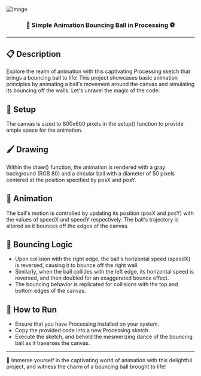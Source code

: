 <!-- Heading -->
![image](https://github.com/ibrazqrj/bouncingball-simply/assets/153816768/df887e06-4e28-4690-b9bd-71b9a92e96e2)

<h3 align="center" width="200px"><b>🔵 Simple Animation Bouncing Ball in Processing ⚽</b></h3>

<!-- Desc section -->
---

<b>📋 Description</b>
---
Explore the realm of animation with this captivating Processing sketch that brings a bouncing ball to life! This project showcases basic animation principles by animating a ball's movement around the canvas and simulating its bouncing off the walls. Let's unravel the magic of the code:

🎨 Setup
---
The canvas is sized to 800x600 pixels in the setup() function to provide ample space for the animation.

🖌️ Drawing
---
Within the draw() function, the animation is rendered with a gray background (RGB 80) and a circular ball with a diameter of 50 pixels centered at the position specified by posX and posY.

🚀 Animation
---
The ball's motion is controlled by updating its position (posX and posY) with the values of speedX and speedY respectively. The ball's trajectory is altered as it bounces off the edges of the canvas.

🔄 Bouncing Logic
---
- Upon collision with the right edge, the ball's horizontal speed (speedX) is reversed, causing it to bounce off the right wall.
- Similarly, when the ball collides with the left edge, its horizontal speed is reversed, and then doubled for an exaggerated bounce effect.
- The bouncing behavior is replicated for collisions with the top and bottom edges of the canvas.

🚀 How to Run
---
- Ensure that you have Processing installed on your system.
- Copy the provided code into a new Processing sketch.
- Execute the sketch, and behold the mesmerizing dance of the bouncing ball as it traverses the canvas.

---
🌱 Immerse yourself in the captivating world of animation with this delightful project, and witness the charm of a bouncing ball brought to life!
